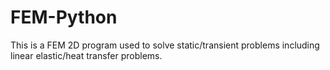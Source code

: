 # FEM-Python
This is a FEM 2D program used to solve static/transient problems including linear elastic/heat transfer problems.
